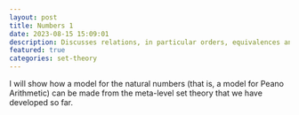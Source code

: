 ```yaml
---
layout: post
title: Numbers 1
date: 2023-08-15 15:09:01
description: Discusses relations, in particular orders, equivalences and functions.
featured: true
categories: set-theory
---
```


I will show how a model for the natural numbers (that is, a model for Peano Arithmetic) can be made from the meta-level set theory that we have developed so far.